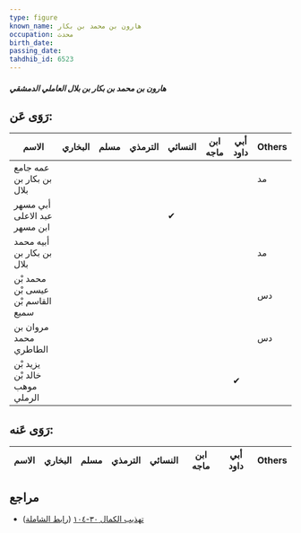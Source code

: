 ```yaml
---
type: figure
known_name: هارون بن محمد بن بكار
occupation: محدث
birth_date:
passing_date:
tahdhib_id: 6523
---
```

##### هارون بن محمد بن بكار بن بلال العاملي الدمشقي

## رَوَى عَن:
| الاسم                             | البخاري | مسلم | الترمذي | النسائي | ابن ماجه | أبي داود | Others |
| --------------------------------- | ------- | ---- | ------- | ------- | -------- | -------- | ------ |
| عمه جامع بن بكار بن بلال          |         |      |         |         |          |          | مد     |
| أبي مسهر عبد الاعلى ابن مسهر      |         |      |         | ✔       |          |          |        |
| أبيه محمد بن بكار بن بلال         |         |      |         |         |          |          | مد     |
| محمد بْن عيسى بْن القاسم بْن سميع |         |      |         |         |          |          | دس     |
| مروان بن محمد الطاطري             |         |      |         |         |          |          | دس     |
| يزيد بْن خالد بْن موهب الرملي     |         |      |         |         |          | ✔        |        |
## رَوَى عَنه:
| الاسم | البخاري | مسلم | الترمذي | النسائي | ابن ماجه | أبي داود | Others |
| ----- | ------- | ---- | ------- | ------- | -------- | -------- | ------ |
## مراجع
- [تهذيب الكمال ٣٠-١٠٤](obsidian://open?vault=Tahdhib-al-Kamal&file=Figures/٦٥٢٣-هارون%20بن%20محمد%20بن%20بكار%20بن%20بلال%20العاملي%20الدمشقي) ([رابط الشاملة](https://shamela.ws/book/3722/16170))